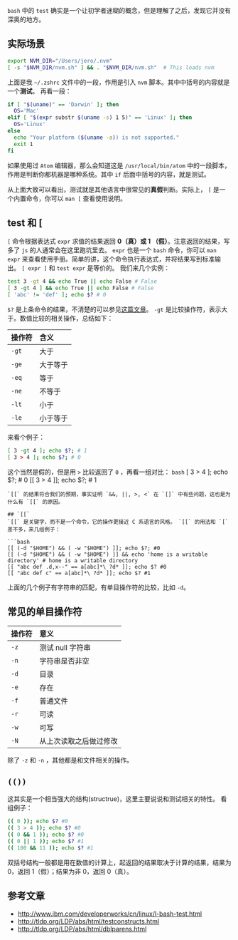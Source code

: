 <!--meta
title: bash 的 Test
date: 2016-05-30 21:38:54
tags: bash, shell, mac
-->


`bash` 中的 `test` 确实是一个让初学者迷糊的概念，但是理解了之后，发现它并没有深奥的地方。
<!-- more -->

## 实际场景
```bash
export NVM_DIR="/Users/jero/.nvm"
[ -s "$NVM_DIR/nvm.sh" ] && . "$NVM_DIR/nvm.sh"  # This loads nvm
```
上面是我 `~/.zshrc` 文件中的一段，作用是引入 `nvm` 脚本。其中中括号的内容就是一个**测试**。
再看一段：
```bash
if [ "$(uname)" == 'Darwin' ]; then
  OS='Mac'
elif [ "$(expr substr $(uname -s) 1 5)" == 'Linux' ]; then
  OS='Linux'
else
  echo "Your platform ($(uname -a)) is not supported."
  exit 1
fi
```
如果使用过 `Atom` 编辑器，那么会知道这是 `/usr/local/bin/atom` 中的一段脚本，作用是判断你都机器是哪种系统。其中 `if` 后面中括号的内容，就是测试。

从上面大致可以看出，测试就是其他语言中很常见的**真假**判断。实际上， `[` 是一个内置命令，你可以 `man [` 查看使用说明。

## test 和 [
`[` 命令根据表达式 `expr` 求值的结果返回 **0（真）或 1 （假）**。注意返回的结果，写多了 `js` 的人通常会在这里跑坑里去。
`expr` 也是一个 `bash` 命令，你可以 `man expr` 来查看使用手册。简单的讲，这个命令执行表达式，并将结果写到标准输出。
`[ expr ]` 和 `test expr` 是等价的。
我们来几个实例：
```bash
test 3 -gt 4 && echo True || echo False # False
[ 3 -gt 4 ] && echo True || echo False # False
[ 'abc' != 'def' ]; echo $? # 0
```
`$?` 是上条命令的结果，不清楚的可以参见[这篇文章](http://jiangyuan.me/blog/2016/01/27/bash-variables-and-parameters/)。
`-gt` 是比较操作符，表示大于。数值比较的相关操作，总结如下：

| 操作符      |     含义 |
| :-------- | :--------|
| `-gt`   |   大于 |
| `-ge`   |   大于等于 |
| `-eq`   |   等于 |
| `-ne`   |   不等于 |
| `-lt`   |   小于 |
| `-le`   |   小于等于 |

来看个例子：
```bash
[ 3 -gt 4 ]; echo $?; # 1
[ 3 > 4 ]; echo $?; # 0
```
这个当然是假的，但是用 `>` 比较返回了 `0` ，再看一组对比：
```bash```
[ 3 > 4 ]; echo $?; # 0
[[ 3 > 4 ]]; echo $?; # 1
```
`[[` 的结果符合我们的预期，事实证明 `&&, ||, >, <` 在 `[]` 中有些问题，这也是为什么有 `[[` 的原因。

## `[[`
`[[` 是关键字，而不是一个命令，它的操作更接近 C 系语言的风格。 `[[` 的用法和 `[` 差不多，来几组例子：

```bash
[[ (-d "$HOME") && ( -w "$HOME") ]]; echo $?; #0
[[ (-d "$HOME") && ( -w "$HOME") ]] && echo 'home is a writable directory' # home is a writable directory
[[ "abc def .d,x--" == a[abc]*\ ?d* ]]; echo $? #0
[[ "abc def c" == a[abc]*\ ?d* ]]; echo $? #1
```

上面的几个例子有字符串的匹配，有单目操作符的比较，比如 `-d`。

## 常见的单目操作符

| 操作符      |     意义 |
| :-------- | :--------|
| `-z`    |   测试 null 字符串 |
| `-n` | 字符串是否非空 |
| `-d` | 目录 |
| `-e` | 存在 |
| `-f` | 普通文件 |
| `-r` | 可读 |
| `-w` | 可写 |
| `-N` | 从上次读取之后做过修改 |

除了 `-z` 和 `-n` ，其他都是和文件相关的操作。

## `(())`
这其实是一个相当强大的结构(structrue)，这里主要说说和测试相关的特性。
看组例子：
```bash
(( 0 )); echo $? #0
(( 3 > 4 )); echo $? #0
(( 0 && 1 )); echo $? #0
(( 0 || 1 )); echo $? #1
(( 100 && 11 )); echo $? #1
```
双括号结构一般都是用在数值的计算上，起返回的结果取决于计算的结果，结果为 0，返回 1（假）；结果为非 0，返回 0（真）。


## 参考文章

* http://www.ibm.com/developerworks/cn/linux/l-bash-test.html
* http://tldp.org/LDP/abs/html/testconstructs.html
* http://tldp.org/LDP/abs/html/dblparens.html
